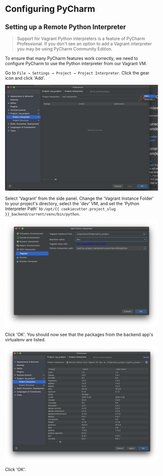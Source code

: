 # Configuring PyCharm

## Setting up a Remote Python Interpreter

> Support for Vagrant Python interpreters is a feature of PyCharm Professional.
> If you don't see an option to add a Vagrant interpreter you may be using
> PyCharm Community Edition.

To ensure that many PyCharm features work correctly, we need to configure PyCharm to use
the Python interpreter from our Vagrant VM.

Go to `File → Settings → Project → Project Interpreter`. Click the gear icon and click 'Add'.

![Add Project Interpreter](images/add-project-interpreter.png "Add Project Interpreter")

Select 'Vagrant' from the side panel. Change the 'Vagrant Instance Folder' to your
project's directory, select the 'dev' VM, and set the 'Python Interpreter Path' to
`/opt/{{ cookiecutter.project_slug }}_backend/current/venv/bin/python`.

![Configure Vagrant Interpreter](images/configure-vagrant-interpreter.png "Configure Vagrant Interpreter")

Click 'OK'. You should now see that the packages from the backend app's virtualenv are
listed.

![Vagrant Interpreter](images/vagrant-interpreter.png "Vagrant Interpreter")

Click 'OK'. 